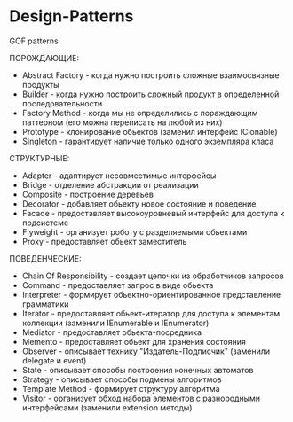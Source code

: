 # Design-Patterns
GOF patterns

ПОРОЖДАЮЩИЕ:
- Abstract Factory - когда нужно построить сложные взаимосвязные продукты
- Builder - когда нужно построить сложный продукт в определенной последовательности
- Factory Method - когда мы не определились с пораждающим паттерном (его можна переписать на любой из них)
- Prototype - клонирование обьектов (заменил интерфейс IClonable)
- Singleton - гарантирует наличие только одного экземпляра класа

СТРУКТУРНЫЕ:
- Adapter - адаптирует несовместимые интерфейсы
- Bridge - отделение абстракции от реализации
- Composite - построение деревьев
- Decorator - добавляет обьекту новое состояние и поведение
- Facade - предоставляет высокоуровневый интерфейс для доступа к подсистеме
- Flyweight - организует роботу с разделяемыми обьектами
- Proxy - предоставляет обьект заместитель

ПОВЕДЕНЧЕСКИЕ:
- Chain Of Responsibility - создает цепочки из обработчиков запросов
- Command - предоставляет запрос в виде обьекта
- Interpreter - формирует обьектно-ориентированное представление грамматики
- Iterator - предоставляет обьект-итератор для доступа к элементам коллекции (заменили IEnumerable и IEnumerator)
- Mediator - предоставляет обьекта-посредника
- Memento - предоставляет обьект для хранения состояния
- Observer - описывает технику "Издатель-Подписчик" (заменили delegate и event)
- State - описывает способы построения конечных автоматов
- Strategy - описывает способы подмены алгоритмов
- Template Method - формирует структуру алгоритма
- Visitor - организует обход набора элементов с разнородными интерфейсами (заменили extension методы)
